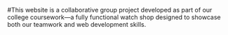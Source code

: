 #This website is a collaborative group project developed as part of our college coursework—a fully functional watch shop designed to showcase both our teamwork and web development skills.
